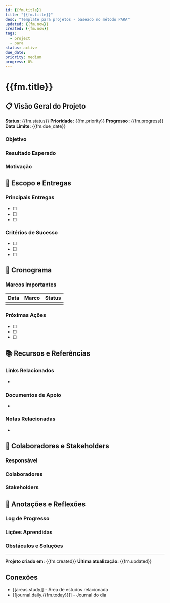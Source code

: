 ```yaml
---
id: {{fm.title}}
title: "{{fm.title}}"
desc: "Template para projetos - baseado no método PARA"
updated: {{fm.now}}
created: {{fm.now}}
tags:
  - project
  - para
status: active
due_date: 
priority: medium
progress: 0%
---
```


# {{fm.title}}

## 📋 Visão Geral do Projeto

**Status:** {{fm.status}}
**Prioridade:** {{fm.priority}}
**Progresso:** {{fm.progress}}
**Data Limite:** {{fm.due_date}}

### Objetivo
<!-- Descreva o objetivo específico e mensurável do projeto -->

### Resultado Esperado
<!-- O que você terá quando o projeto estiver completo? -->

### Motivação
<!-- Por que este projeto é importante? Como se conecta aos seus objetivos? -->

## 🎯 Escopo e Entregas

### Principais Entregas
- [ ] 
- [ ] 
- [ ] 

### Critérios de Sucesso
- [ ] 
- [ ] 
- [ ] 

## 📅 Cronograma

### Marcos Importantes
| Data | Marco | Status |
|------|-------|--------|
|      |       |        |

### Próximas Ações
- [ ] 
- [ ] 
- [ ] 

## 📚 Recursos e Referências

### Links Relacionados
- 

### Documentos de Apoio
- 

### Notas Relacionadas
- 

## 🤝 Colaboradores e Stakeholders

### Responsável
<!-- Quem é o responsável principal? -->

### Colaboradores
<!-- Outras pessoas envolvidas -->

### Stakeholders
<!-- Quem será impactado pelos resultados? -->

## 📝 Anotações e Reflexões

### Log de Progresso
<!-- Registre aqui as principais atualizações -->

### Lições Aprendidas
<!-- O que você está aprendendo durante o projeto? -->

### Obstáculos e Soluções
<!-- Desafios encontrados e como foram resolvidos -->

---

**Projeto criado em:** {{fm.created}}
**Última atualização:** {{fm.updated}}

## Conexões
<!-- Links para outras notas relacionadas -->
- [[areas.study]] - Área de estudos relacionada
- [[journal.daily.{{fm.today}}]] - Journal do dia
